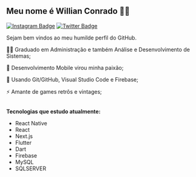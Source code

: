 ## Meu nome é Willian Conrado 👩‍💻
[![Instagram Badge](https://img.shields.io/badge/Instagram-Follow-blue?style=flat-square&logo=instagram)](https://www.instagram.com/willian_conradoo/)
[![Twitter Badge](https://img.shields.io/badge/linkedin-Follow-blue?style=flat-square&logo=linkedin)](https://www.linkedin.com/in/willianconrado/)

Sejam bem vindos ao meu humilde perfil do GitHub.

👨‍🎓 Graduado em Administração e também Análise e Desenvolvimento de Sistemas;

💙 Desenvolvimento Mobile virou minha paixão;

🧰 Usando Git/GitHub, Visual Studio Code e Firebase;

⚡ Amante de games retrôs e vintages;
##

**Tecnologias que estudo atualmente:**
 - React Native
 - React
 - Next.js 
 - Flutter
 - Dart
 - Firebase
 - MySQL
 - SQLSERVER
